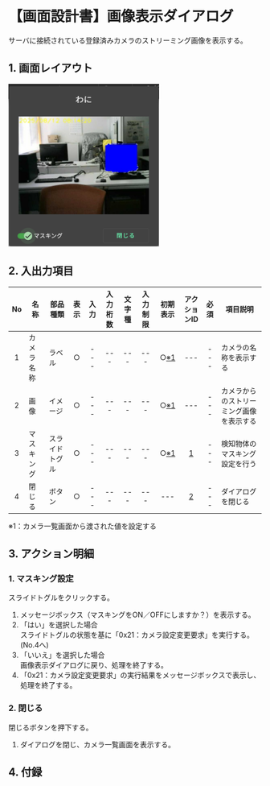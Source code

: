 # 【画面設計書】画像表示ダイアログ  

サーバに接続されている登録済みカメラのストリーミング画像を表示する。

## 1. 画面レイアウト

<img width="300" src="./ScreenLayoutImage.png">

## 2. 入出力項目

|No|名称|部品種類|表示|入力|入力桁数|文字種|入力制限|初期表示|アクションID|必須|項目説明|
|:---:|---|---|:---:|:---:|:---:|:---:|:---:|:---:|:---:|:---:|---|
|1|カメラ名称|ラベル|○|---|---|---|---|○[※1](#notice1)|---|---|カメラの名称を表示する|
|2|画像|イメージ|○|---|---|---|---|○[※1](#notice1)|---|---|カメラからのストリーミング画像を表示する|
|3|マスキング|スライドトグル|○|---|---|---|---|○[※1](#notice1)|[1](#action1)|---|検知物体のマスキング設定を行う|
|4|閉じる|ボタン|○|---|---|---|---|---|[2](#action2)|---|ダイアログを閉じる|

<a id="notice1">※1</a>：カメラ一覧画面から渡された値を設定する

## 3. アクション明細
### 1. <a id="action1">マスキング設定</a>  
スライドトグルをクリックする。
1. メッセージボックス（マスキングをON／OFFにしますか？）を表示する。  
2. 「はい」を選択した場合  
  スライドトグルの状態を基に「0x21：カメラ設定変更要求」を実行する。(No.4へ)
3. 「いいえ」を選択した場合  
  画像表示ダイアログに戻り、処理を終了する。
4. 「0x21：カメラ設定変更要求」の実行結果をメッセージボックスで表示し、処理を終了する。

### 2. <a id="action2">閉じる</a>
閉じるボタンを押下する。
1. ダイアログを閉じ、カメラ一覧画面を表示する。

## 4. 付録
